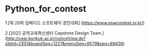 # Python_for_contest
 1.[제 20회 임베디드 소프트웨어 경진대회]
 (https://www.eswcontest.or.kr/)

2.[2022 공학교육혁신센터 Capstone Design Team.]
(http://ceei.konkuk.ac.kr/noticeView.do?siteId=CEEI&boardSeq=1227&menuSeq=8579&seq=89438)